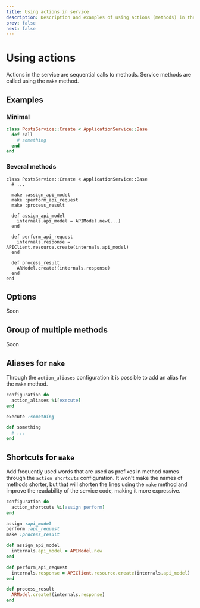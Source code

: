 ```yaml
---
title: Using actions in service
description: Description and examples of using actions (methods) in the service
prev: false
next: false
---
```


# Using actions

Actions in the service are sequential calls to methods.
Service methods are called using the `make` method.

## Examples

### Minimal

```ruby
class PostsService::Create < ApplicationService::Base
  def call
    # something
  end
end
```

### Several methods

```ruby{4-6,8,12,16}
class PostsService::Create < ApplicationService::Base
  # ...

  make :assign_api_model
  make :perform_api_request
  make :process_result

  def assign_api_model
    internals.api_model = APIModel.new(...)
  end

  def perform_api_request
    internals.response = APIClient.resource.create(internals.api_model)
  end

  def process_result
    ARModel.create!(internals.response)
  end
end
```

## Options

Soon

## Group of multiple methods

Soon

## Aliases for `make`

Through the `action_aliases` configuration it is possible to add an alias for the `make` method.

```ruby {2,5}
configuration do
  action_aliases %i[execute]
end

execute :something

def something
  # ...
end
```

## Shortcuts for `make`

Add frequently used words that are used as prefixes in method names through the `action_shortcuts` configuration.
It won't make the names of methods shorter, but that will shorten the lines using the `make` method and improve the readability of the service code, making it more expressive.

```ruby {2,5,6,9,13}
configuration do
  action_shortcuts %i[assign perform]
end

assign :api_model
perform :api_request
make :process_result

def assign_api_model
  internals.api_model = APIModel.new
end

def perform_api_request
  internals.response = APIClient.resource.create(internals.api_model)
end

def process_result
  ARModel.create!(internals.response)
end
```
